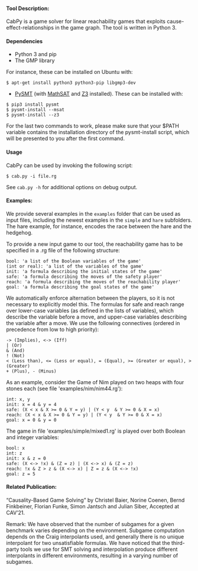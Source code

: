 #### Tool Description:

CabPy is a game solver for linear reachability games that exploits cause-effect-relationships in the game graph. The
tool is written in Python 3.

#### Dependencies

- Python 3 and pip
- The GMP library

For instance, these can be installed on Ubuntu with:

```
$ apt-get install python3 python3-pip libgmp3-dev
```

- [PySMT](https://github.com/pysmt/pysmt) (with [MathSAT](https://mathsat.fbk.eu/)
  and [Z3](https://github.com/Z3Prover/z3) installed).
  These can be installed with:

```
$ pip3 install pysmt
$ pysmt-install --msat
$ pysmt-install --z3
```

For the last two commands to work, please make sure that your $PATH variable contains the installation directory of the
pysmt-install script, which will be presented to you after the first command.

#### Usage

CabPy can be used by invoking the following script:

```
$ cab.py -i file.rg
```

See  `cab.py -h` for additional options on debug output.

#### Examples:

We provide several examples in the `examples` folder that can be used as input files, including the newest examples in
the `simple` and `hare` subfolders. The hare example, for instance, encodes the race between the hare and the hedgehog.

To provide a new input game to our tool, the reachability game has to be specified in a .rg file of the following
structure:

```
bool: 'a list of the Boolean variables of the game'
(int or real): 'a list of the variables of the game'
init: 'a formula describing the initial states of the game'
safe: 'a formula describing the moves of the safety player'
reach: 'a formula describing the moves of the reachability player'
goal: 'a formula describing the goal states of the game'
```

We automatically enforce alternation between the players, so it is not necessary to explicitly model this. The formulas
for safe and reach range over lower-case variables (as defined in the lists of variables), which describe the variable
before a move, and upper-case variables describing the variable after a move.
We use the following connectives (ordered in precedence from low to high priority):

```
-> (Implies), <-> (Iff)
| (Or)
& (And)
! (Not)
< (Less than), <= (Less or equal), = (Equal), >= (Greater or equal), > (Greater)
+ (Plus), - (Minus)
```

As an example, consider the Game of Nim played on two heaps with four stones each
(see file 'examples/nim/nim44.rg'):

```
int: x, y
init: x = 4 & y = 4
safe: (X < x & X >= 0 & Y = y) | (Y < y  & Y >= 0 & X = x)
reach: (X < x & X >= 0 & Y = y) | (Y < y  & Y >= 0 & X = x)
goal: x = 0 & y = 0
```

The game in file 'examples/simple/mixed1.rg' is played over both Boolean and integer variables:

```
bool: x
int: z
init: x & z = 0
safe: (X <-> !x) & (Z = z) | (X <-> x) & (Z = z)
reach: !x & Z > z & (X <-> x) | Z = z & (X <-> !x)
goal: z = 5
```

#### Related Publication:

“Causality-Based Game Solving” by Christel Baier, Norine Coenen, Bernd Finkbeiner, Florian Funke, Simon Jantsch and
Julian Siber, Accepted at CAV’21.

Remark: We have observed that the number of subgames for a given benchmark varies
depending on the environment. Subgame computation depends on the Craig interpolants used,
and generally there is no unique interpolant for two unsatisfiable formulas.
We have noticed that the third-party tools we use for SMT solving and
interpolation produce different interpolants in different environments,
resulting in a varying number of subgames.